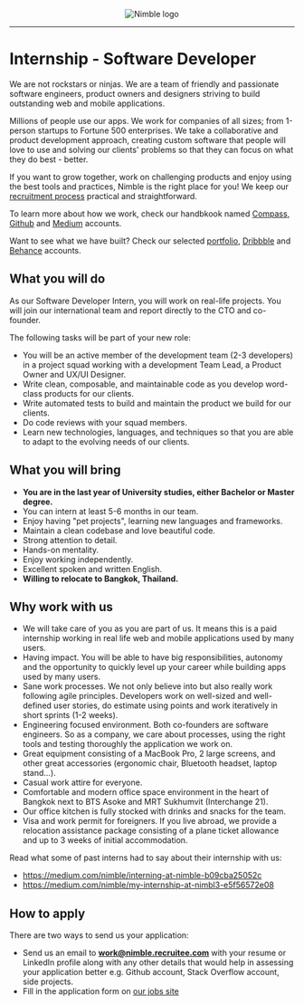 <p align="center">
  <img alt="Nimble logo" src="https://assets.nimblehq.co/logo/light/logo-light-text-320.png" />
</p>

---

# Internship - Software Developer

We are not rockstars or ninjas. We are a team of friendly and passionate software engineers, product owners and designers 
striving to build outstanding web and mobile applications.

Millions of people use our apps. We work for companies of all sizes; from 1-person startups to Fortune 500 enterprises. 
We take a collaborative and product development approach, creating custom software that people will love to use and solving 
our clients' problems so that they can focus on what they do best - better.

If you want to grow together, work on challenging products and enjoy using the best tools and practices, Nimble is the 
right place for you! We keep our [recruitment process](https://github.com/nimblehq/our-team/blob/master/join-us/our-recruitment-process.md) 
practical and straightforward.

To learn more about how we work, check our handbkook named [Compass](https://compass.nimblehq.co/), [Github](https://github.com/nimblehq/our-team) 
and [Medium](https://medium.com/nimble) accounts. 

Want to see what we have built? Check our selected [portfolio](https://nimblehq.co/work/), 
[Dribbble](https://dribbble.com/nimblehq) and [Behance](https://www.behance.net/nimblehq) accounts.

## What you will do

As our Software Developer Intern, you will work on real-life projects. You will join our international team and report 
directly to the CTO and co-founder.

The following tasks will be part of your new role:

* You will be an active member of the development team (2-3 developers) in a project squad working with a development Team Lead, a Product Owner and UX/UI Designer. 
* Write clean, composable, and maintainable code as you develop word-class products for our clients.
* Write automated tests to build and maintain the product we build for our clients.
* Do code reviews with your squad members.
* Learn new technologies, languages, and techniques so that you are able to adapt to the evolving needs of our clients.

## What you will bring
   
* **You are in the last year of University studies, either Bachelor or Master degree.**
* You can intern at least 5-6 months in our team.
* Enjoy having "pet projects", learning new languages and frameworks.
* Maintain a clean codebase and love beautiful code.
* Strong attention to detail.
* Hands-on mentality.
* Enjoy working independently.
* Excellent spoken and written English.
* __Willing to relocate to Bangkok, Thailand.__

## Why work with us
   
* We will take care of you as you are part of us. It means this is a paid internship working in real life web and mobile applications used by many users.
* Having impact. You will be able to have big responsibilities, autonomy and the opportunity to quickly level up your career while building apps used by many users.
* Sane work processes. We not only believe into but also really work following agile principles. Developers work on well-sized and well-defined user stories, do estimate using points and work iteratively in short sprints (1-2 weeks). 
* Engineering focused environment. Both co-founders are software engineers. So as a company, we care about processes, using the right tools and testing thoroughly the application we work on.
* Great equipment consisting of a MacBook Pro, 2 large screens, and other great accessories (ergonomic chair, Bluetooth headset, laptop stand...).
* Casual work attire for everyone. 
* Comfortable and modern office space environment in the heart of Bangkok next to BTS Asoke and MRT Sukhumvit (Interchange 21). 
* Our office kitchen is fully stocked with drinks and snacks for the team.
* Visa and work permit for foreigners. If you live abroad, we provide a relocation assistance package consisting of a plane ticket allowance and up to 3 weeks of initial accommodation.

Read what some of past interns had to say about their internship with us:

* https://medium.com/nimble/interning-at-nimble-b09cba25052c
* https://medium.com/nimble/my-internship-at-nimbl3-e5f56572e08

## How to apply

There are two ways to send us your application:

* Send us an email to **work@nimble.recruitee.com** with your resume or LinkedIn profile along with any other details that would help 
in assessing your application better e.g. Github account, Stack Overflow account, side projects.
* Fill in the application form on [our jobs site](https://jobs.nimblehq.co/o/internship-software-developer)
